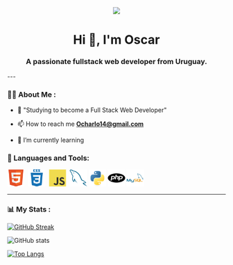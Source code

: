 <div id="header" align="center">
    <img src="https://media.giphy.com/media/QZkpIdieotn3i/giphy.gif" width="200" />
    <h1 align="center">Hi 👋, I'm Oscar</h1>
    <h3 align="center">A passionate fullstack web developer from Uruguay.</h3>
</div>
---

### 👨‍💻 About Me :

- 📝 "Studying to become a Full Stack Web Developer"

- 📫 How to reach me **Ocharlo14@gmail.com**

- 🌱 I’m currently learning


<div align="left">
    <h3>🔨 Languages and Tools:</h3>
    <div>
        <img src="https://github.com/devicons/devicon/blob/master/icons/html5/html5-original.svg" title="HTML5" alt="HTML" width="40" height="40"/>&nbsp;
        <img src="https://github.com/devicons/devicon/blob/master/icons/css3/css3-plain-wordmark.svg"  title="CSS3" alt="CSS" width="40" height="40"/>&nbsp;
        <img src="https://github.com/devicons/devicon/blob/master/icons/javascript/javascript-original.svg" title="JavaScript" alt="JavaScript" width="40" height="40"/>&nbsp;
        <img src="https://github.com/devicons/devicon/blob/master/icons/mysql/mysql-plain.svg" title="Git" **alt="Git" width="40" height="40"/>
        <img src="https://github.com/devicons/devicon/blob/master/icons/python/python-original.svg" title="Git" **alt="Git" width="40" height="40"/>
        <img src="https://github.com/devicons/devicon/blob/master/icons/php/php-plain.svg" title="Git" **alt="Git" width="40" height="40"/>
        <img src="https://github.com/devicons/devicon/blob/master/icons/mysql/mysql-original-wordmark.svg" title="MySQL"  alt="MySQL" width="40" height="40"/>&nbsp;        
      </div>
</div>

---

### 📊 My Stats :

[![GitHub Streak](https://streak-stats.demolab.com?user=Oskrkun&theme=dark&hide_border=true)](https://git.io/streak-stats)

![GitHub stats](https://github-readme-stats.vercel.app/api?username=Oskrkun&show_icons=true&theme=radical)

[![Top Langs](https://github-readme-stats.vercel.app/api/top-langs/?username=Oskrkun&theme=tokyonight)](https://github.com/anuraghazra/github-readme-stats)
